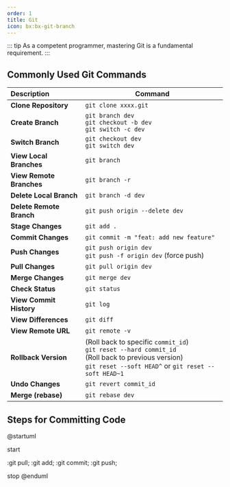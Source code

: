 ```yaml
---
order: 1
title: Git
icon: bx:bx-git-branch
---
```


::: tip
As a competent programmer, mastering Git is a fundamental requirement.
:::

## Commonly Used Git Commands

| Description              | Command                                                                                                                                                               |
| :----------------------- | --------------------------------------------------------------------------------------------------------------------------------------------------------------------- |
| **Clone Repository**     | `git clone xxxx.git`                                                                                                                                                  |
| **Create Branch**        | `git branch dev` <br> `git checkout -b dev` <br> `git switch -c dev`                                                                                                  |
| **Switch Branch**        | `git checkout dev` <br> `git switch dev`                                                                                                                              |
| **View Local Branches**  | `git branch`                                                                                                                                                          |
| **View Remote Branches** | `git branch -r`                                                                                                                                                       |
| **Delete Local Branch**  | `git branch -d dev`                                                                                                                                                   |
| **Delete Remote Branch** | `git push origin --delete dev`                                                                                                                                        |
| **Stage Changes**        | `git add .`                                                                                                                                                           |
| **Commit Changes**       | `git commit -m "feat: add new feature"`                                                                                                                               |
| **Push Changes**         | `git push origin dev` <br> `git push -f origin dev` (force push)                                                                                                      |
| **Pull Changes**         | `git pull origin dev`                                                                                                                                                 |
| **Merge Changes**        | `git merge dev`                                                                                                                                                       |
| **Check Status**         | `git status`                                                                                                                                                          |
| **View Commit History**  | `git log`                                                                                                                                                             |
| **View Differences**     | `git diff`                                                                                                                                                            |
| **View Remote URL**      | `git remote -v`                                                                                                                                                       |
| **Rollback Version**     | (Roll back to specific `commit_id`) <br> `git reset --hard commit_id` <br> (Roll back to previous version) <br> `git reset --soft HEAD^` or `git reset --soft HEAD~1` |
| **Undo Changes**         | `git revert commit_id`                                                                                                                                                |
| **Merge (rebase)**       | `git rebase dev`                                                                                                                                                      |

## Steps for Committing Code

@startuml

start

:git pull;
:git add;
:git commit;
:git push;

stop
@enduml